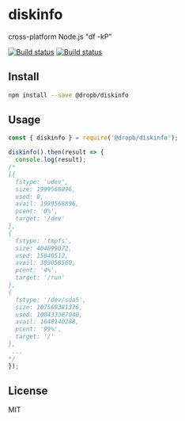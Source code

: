 # diskinfo

cross-platform Node.js "df \-kP"

<!-- [![npm version][npm-image]][npm-url] -->
[![Build status][travis-image]][travis-url]
[![Build status][appveyor-image]][appveyor-url]

## Install

```sh
npm install --save @dropb/diskinfo
```

## Usage

```js
const { diskinfo } = require('@dropb/diskinfo');

diskinfo().then(result => {
  console.log(result);
/*
[{
  fstype: 'udev',
  size: 1999568896,
  used: 0,
  avail: 1999568896,
  pcent: '0%',
  target: '/dev'
},
{
  fstype: 'tmpfs',
  size: 404099072,
  used: 15040512,
  avail: 389058560,
  pcent: '4%',
  target: '/run'
},
{
  fstype: '/dev/sda5',
  size: 107569381376,
  used: 100433367040,
  avail: 1648140288,
  pcent: '99%',
  target: '/'
},
 ...
*/
});
```

## License

MIT

[npm-image]: https://img.shields.io/npm/v/@dropb/diskinfo.svg
[npm-url]: https://www.npmjs.com/package/@dropb/diskinfo
[travis-image]: https://img.shields.io/travis/kukhariev/diskinfo/master.svg
[travis-url]: https://travis-ci.org/kukhariev/diskinfo
[appveyor-image]:https://ci.appveyor.com/api/projects/status/github/kukhariev/diskinfo
[appveyor-url]: https://ci.appveyor.com/project/kukhariev/diskinfo

